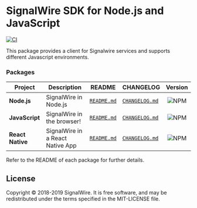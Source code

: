 # SignalWire SDK for Node.js and JavaScript

[![CI](https://github.com/signalwire/signalwire-node/actions/workflows/ci.yml/badge.svg)](https://github.com/signalwire/signalwire-node/actions/workflows/ci.yml)

This package provides a client for Signalwire services and supports different Javascript environments.

### Packages

| Project | Description | README | CHANGELOG | Version |
| ------- | ------- | ------- | ------- |:-----:|
| **Node.js** | SignalWire in Node.js | [`README.md`](packages/node/README.md) | [`CHANGELOG.md`](packages/node/CHANGELOG.md) | ![NPM](https://img.shields.io/npm/v/@signalwire/node.svg?color=brightgreen)
| **JavaScript** | SignalWire in the browser! | [`README.md`](packages/js/README.md) | [`CHANGELOG.md`](packages/js/CHANGELOG.md) | ![NPM](https://img.shields.io/npm/v/@signalwire/js/legacy.svg?color=brightgreen)
| **React Native** | SignalWire in a React Native App | [`README.md`](packages/react-native/README.md) | [`CHANGELOG.md`](packages/react-native/CHANGELOG.md) | ![NPM](https://img.shields.io/npm/v/@signalwire/react-native.svg?color=brightgreen)

Refer to the README of each package for further details.

## License

Copyright © 2018-2019 SignalWire. It is free software, and may be redistributed under the terms specified in the MIT-LICENSE file.
